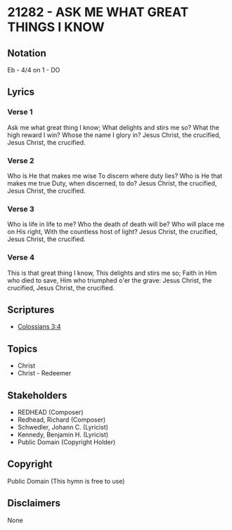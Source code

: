 # 21282 - ASK ME WHAT GREAT THINGS I KNOW

## Notation

Eb - 4/4 on 1 - DO

## Lyrics

### Verse 1

Ask me what great thing I know; What delights and stirs me so? What the high reward I win? Whose the name I glory in? Jesus Christ, the crucified, Jesus Christ, the crucified.

### Verse 2

Who is He that makes me wise To discern where duty lies? Who is He that makes me true Duty, when discerned, to do?  Jesus Christ, the crucified, Jesus Christ, the crucified.

### Verse 3

Who is life in life to me? Who the death of death will be? Who will place me on His right, With the countless host of light? Jesus Christ, the crucified, Jesus Christ, the crucified. 

### Verse 4

This is that great thing I know, This delights and stirs me so; Faith in Him who died to save, Him who triumphed o'er the grave: Jesus Christ, the crucified, Jesus Christ, the crucified. 


## Scriptures

- [Colossians 3:4](https://www.biblegateway.com/passage/?search=Colossians%203%3A4)

## Topics

- Christ
- Christ - Redeemer

## Stakeholders

- REDHEAD (Composer)
- Redhead, Richard (Composer)
- Schwedler, Johann C. (Lyricist)
- Kennedy, Benjamin H. (Lyricist)
- Public Domain (Copyright Holder)

## Copyright

Public Domain
(This hymn is free to use)

## Disclaimers

None

